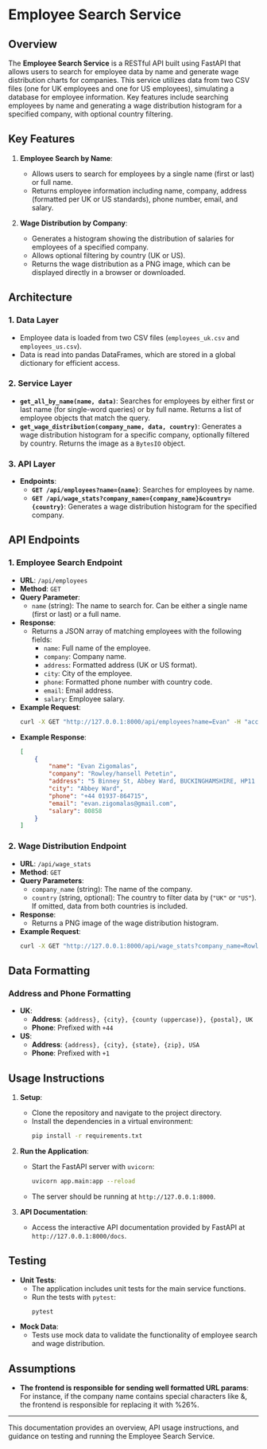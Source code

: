 # Employee Search Service

## Overview

The **Employee Search Service** is a RESTful API built using FastAPI that allows users to search for employee data by name and generate wage distribution charts for companies. This service utilizes data from two CSV files (one for UK employees and one for US employees), simulating a database for employee information. Key features include searching employees by name and generating a wage distribution histogram for a specified company, with optional country filtering.

## Key Features

1. **Employee Search by Name**:
   - Allows users to search for employees by a single name (first or last) or full name.
   - Returns employee information including name, company, address (formatted per UK or US standards), phone number, email, and salary.
   
2. **Wage Distribution by Company**:
   - Generates a histogram showing the distribution of salaries for employees of a specified company.
   - Allows optional filtering by country (UK or US).
   - Returns the wage distribution as a PNG image, which can be displayed directly in a browser or downloaded.

## Architecture

### 1. Data Layer
   - Employee data is loaded from two CSV files (`employees_uk.csv` and `employees_us.csv`).
   - Data is read into pandas DataFrames, which are stored in a global dictionary for efficient access.

### 2. Service Layer
   - **`get_all_by_name(name, data)`**: Searches for employees by either first or last name (for single-word queries) or by full name. Returns a list of employee objects that match the query.
   - **`get_wage_distribution(company_name, data, country)`**: Generates a wage distribution histogram for a specific company, optionally filtered by country. Returns the image as a `BytesIO` object.

### 3. API Layer
   - **Endpoints**:
     - **`GET /api/employees?name={name}`**: Searches for employees by name.
     - **`GET /api/wage_stats?company_name={company_name}&country={country}`**: Generates a wage distribution histogram for the specified company.

## API Endpoints

### 1. Employee Search Endpoint
   - **URL**: `/api/employees`
   - **Method**: `GET`
   - **Query Parameter**:
     - `name` (string): The name to search for. Can be either a single name (first or last) or a full name.
   - **Response**:
     - Returns a JSON array of matching employees with the following fields:
       - `name`: Full name of the employee.
       - `company`: Company name.
       - `address`: Formatted address (UK or US format).
       - `city`: City of the employee.
       - `phone`: Formatted phone number with country code.
       - `email`: Email address.
       - `salary`: Employee salary.
   - **Example Request**:
     ```bash
     curl -X GET "http://127.0.0.1:8000/api/employees?name=Evan" -H "accept: application/json"
     ```
   - **Example Response**:
     ```json
     [
         {
             "name": "Evan Zigomalas",
             "company": "Rowley/hansell Petetin",
             "address": "5 Binney St, Abbey Ward, BUCKINGHAMSHIRE, HP11 2AX, UK",
             "city": "Abbey Ward",
             "phone": "+44 01937-864715",
             "email": "evan.zigomalas@gmail.com",
             "salary": 80858
         }
     ]
     ```

### 2. Wage Distribution Endpoint
   - **URL**: `/api/wage_stats`
   - **Method**: `GET`
   - **Query Parameters**:
     - `company_name` (string): The name of the company.
     - `country` (string, optional): The country to filter data by (`"UK"` or `"US"`). If omitted, data from both countries is included.
   - **Response**:
     - Returns a PNG image of the wage distribution histogram.
   - **Example Request**:
     ```bash
     curl -X GET "http://127.0.0.1:8000/api/wage_stats?company_name=Rowley/hansell%20Petetin&country=UK" -H "accept: image/png" --output wage_distribution.png
     ```

## Data Formatting

### Address and Phone Formatting
- **UK**:
  - **Address**: `{address}, {city}, {county (uppercase)}, {postal}, UK`
  - **Phone**: Prefixed with `+44`
- **US**:
  - **Address**: `{address}, {city}, {state}, {zip}, USA`
  - **Phone**: Prefixed with `+1`

## Usage Instructions

1. **Setup**:
   - Clone the repository and navigate to the project directory.
   - Install the dependencies in a virtual environment:
     ```bash
     pip install -r requirements.txt
     ```

2. **Run the Application**:
   - Start the FastAPI server with `uvicorn`:
     ```bash
     uvicorn app.main:app --reload
     ```
   - The server should be running at `http://127.0.0.1:8000`.

3. **API Documentation**:
   - Access the interactive API documentation provided by FastAPI at `http://127.0.0.1:8000/docs`.

## Testing

- **Unit Tests**:
  - The application includes unit tests for the main service functions.
  - Run the tests with `pytest`:
    ```bash
    pytest
    ```
- **Mock Data**:
  - Tests use mock data to validate the functionality of employee search and wage distribution.

## Assumptions

- **The frontend is responsible for sending well formatted URL params**: For instance, if the company name contains special characters like &, the frontend is responsible for replacing it with %26%.

---

This documentation provides an overview, API usage instructions, and guidance on testing and running the Employee Search Service.
